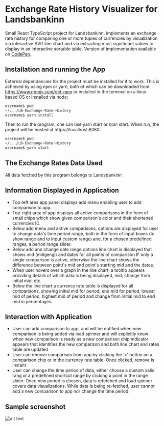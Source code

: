 # Exchange Rate History Visualizer for Landsbankinn
Small React TypeScript project for Landsbankinn, implements an exchange rate history for comparing one or more tuples of currencies by visualization via interactive SVG line chart and via extracting most significant values to display in an interactive sortable table. Version of implementation available on [CodePen](https://codepen.io/eddast/pen/RBWGqP).

## Installation and running the App
External dependencies for the project must be installed for it to work. This is achieved by using npm or yarn, both of which can be downloaded from https://www.npmjs.com/get-npm or installed in the terminal on a linux based OS or installed via node: 

```bash
username$ pwd
~/.../LB-Exchange-Rate-History
username$ yarn install
```
Then to run the program, one can use yarn start or npm start. When run, the project will be hosted at https://localhost:8080:

```bash
username$ pwd
~/.../LB-Exchange-Rate-History
username$ yarn start
```
## The Exchange Rates Data Used
All data fetched by this program belongs to Landsbankinn

## Information Displayed in Application
* Top-left area app panel displays add menu enabling user to add comparison to app.
* Top-right area of app displays all active comparisons in the form of small chips which show given comparison's color and their shortened currencies ID.
* Below add menu and active comparisons, options are displayed for user to change data's time period range, both in the form of input boxes (to show range and to input custom range) and, for a chosen predefined ranges, a period range slider.
* Below add and change date range options line chart is displayed that shows mid (miðgengi) and dates for all points of comparison IF only a single comparison is active, otherwise the line chart shows the difference between point's mid and point's starting mid and the dates.
* When user hovers over a graph in the line chart, a tooltip appears providing details of which data is being displayed, mid, change from initial mid, etc.
* Below the line chart a currency rate table is displayed for all comparisons, showing initial mid for period, end mid for period, lowest mid of period, highest mid of period and change from initial mid to end mid in percentages.

## Interaction with Application
* User can add comparison to app, and will be notified when new comparison is being added via load spinner and will explicitly know when new comparison is ready as a new comparison chip indicator appears that identifies the new comparison and both line chart and rates table are updated
* User can remove comparison from app by clicking the 'x' button on a comparison chip or in the currency rate table. Once clicked, remove is instant
* User can change the time period of data, either choose a custom valid rang or a predefined shortcut range by clicking a point in the range slider. Once new period is chosen, data is refetched and load spinner covers data visualizations. While data is being re-fetched, user cannot add a new comparison to app nor change the time period.

## Sample screenshot
![alt text](https://image.ibb.co/h12sZ8/screencapture_localhost_8080_2018_07_13_12_09_56.png "Exchange rate history app") 
